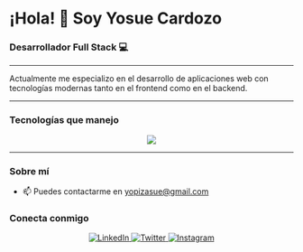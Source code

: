 <!-- Encabezado -->
# ¡Hola! 👋 Soy Yosue Cardozo

### Desarrollador Full Stack 💻

---

<!-- Introducción breve -->
Actualmente me especializo en el desarrollo de aplicaciones web con tecnologías modernas tanto en el frontend como en el backend.

---

### Tecnologías que manejo

<p align="center">
  <img src="https://skillicons.dev/icons?i=html,css,js,ts,angular,nodejs,mysql,mongodb,git,github" />
</p>

---

### Sobre mí


- 📫 Puedes contactarme en yopizasue@gmail.com



### Conecta conmigo

<p align="center">
  <a href="https://www.linkedin.com/in/[tu-usuario-linkedin]" target="_blank">
    <img src="https://img.icons8.com/color/48/000000/linkedin.png" alt="LinkedIn"/>
  </a>
  <a href="https://twitter.com/[tu-usuario-twitter]" target="_blank">
    <img src="https://img.icons8.com/color/48/000000/twitter.png" alt="Twitter"/>
  </a>
  <a href="https://www.instagram.com/[tu-usuario-instagram]" target="_blank">
    <img src="https://img.icons8.com/color/48/000000/instagram-new.png" alt="Instagram"/>
  </a>
</p>

